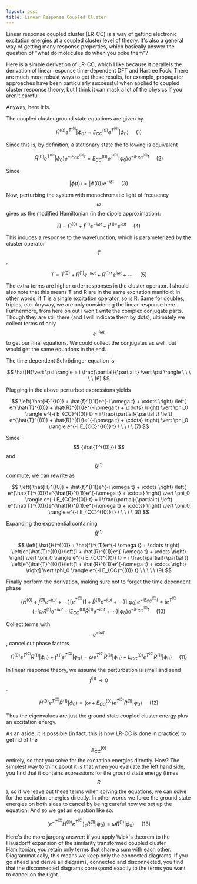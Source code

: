 ```yaml
---
layout: post 
title: Linear Response Coupled Cluster
--- 
```


Linear response coupled cluster (LR-CC) is a way of getting electronic excitation energies at a coupled cluster level of theory. It's also a general way of getting many response properties, which basically answer the question of "what do molecules do when you poke them"?

Here is a simple derivation of LR-CC, which I like because it parallels the derivation of linear response time-dependent DFT and Hartree Fock. There are much more robust ways to get these results, for example, propagator approaches have been particularly successful when applied to coupled cluster response theory, but I think it can mask a lot of the physics if you aren't careful.

Anyway, here it is.

The coupled cluster ground state equations are given by

$$   \hat{H}^{(0)} e^{\hat{T}^{(0)}} \vert  \phi_0 \rangle = E_{CC}^{(0)} e^{T^{(0)}} \vert  \phi_0 \rangle \ \ \ \ \ (1) $$

Since this is, by definition, a stationary state the following is equivalent

$$   \hat{H}^{(0)} e^{\hat{T}^{(0)}} \vert  \phi_0 \rangle e^{-iE_{CC}^{(0)}t} = E_{CC}^{(0)} e^{T^{(0)}} \vert  \phi_0 \rangle e^{-iE_{CC}^{(0)}t} \ \ \ \ \ (2) $$

Since

$$   \vert \phi(t) \rangle = \vert \phi(0)\rangle e^{-i E t} \ \ \ \ \ (3) $$

Now, perturbing the system with monochromatic light of frequency $$ {\omega} $$ gives us the modified Hamiltonian (in the dipole approximation):

$$   \hat{H} = \hat{H}^{(0)} + \hat{f}^{(1)}e^{-i\omega t} + \hat{f}^{(1)*}e^{i\omega t} \ \ \ \ \ (4) $$

This induces a response to the wavefunction, which is parameterized by the cluster operator $$ {\hat{T}} $$.

$$   \hat{T} = \hat{T}^{(0)} + \hat{R}^{(1)}e^{-i \omega t} + R^{(1)*}e^{i \omega t} + \cdots \ \ \ \ \ (5) $$

The extra terms are higher order responses in the cluster operator. I should also note that this means T and R are in the same excitation manifold: in other words, if T is a single excitation operator, so is R. Same for doubles, triples, etc. Anyway, we are only considering the linear response here. Furthermore, from here on out I won't write the complex conjugate parts. Though they are still there (and I will indicate them by dots), ultimately we collect terms of only $$ {e^{-i \omega t}} $$ to get our final equations. We could collect the conjugates as well, but would get the same equations in the end.

The time dependent Schrödinger equation is

$$   \hat{H}\vert  \psi \rangle = i \frac{\partial}{\partial t} \vert  \psi \rangle \ \ \ \ \ (6) $$

Plugging in the above perturbed expressions yields

$$   \left( \hat{H}^{(0)} + \hat{f}^{(1)}e^{-i \omega t} + \cdots \right) \left( e^{\hat{T}^{(0)} + \hat{R}^{(1)}e^{-i\omega t} + \cdots} \right) \vert \phi_0 \rangle e^{-i E_{CC}^{(0)} t} = i \frac{\partial}{\partial t} \left( e^{\hat{T}^{(0)} + \hat{R}^{(1)}e^{-i\omega t} + \cdots} \right) \vert \phi_0 \rangle e^{-i E_{CC}^{(0)} t} \ \ \ \ \ (7) $$

Since $$ {\hat{T^{(0)}}} $$ and $$ {\hat{R}^{(1)}} $$ commute, we can rewrite as

$$   \left( \hat{H}^{(0)} + \hat{f}^{(1)}e^{-i \omega t} + \cdots \right) \left( e^{\hat{T}^{(0)}}e^{\hat{R}^{(1)}e^{-i\omega t} + \cdots} \right) \vert \phi_0 \rangle e^{-i E_{CC}^{(0)} t} = i \frac{\partial}{\partial t} \left( e^{\hat{T}^{(0)}}e^{\hat{R}^{(1)}e^{-i\omega t} + \cdots} \right) \vert \phi_0 \rangle e^{-i E_{CC}^{(0)} t} \ \ \ \ \ (8) $$

Expanding the exponential containing $$ {\hat{R}^{(1)}} $$

$$   \left( \hat{H}^{(0)} + \hat{f}^{(1)}e^{-i \omega t} + \cdots \right) \left[e^{\hat{T}^{(0)}}\left(1 + \hat{R}^{(1)}e^{-i\omega t} + \cdots \right) \right] \vert \phi_0 \rangle e^{-i E_{CC}^{(0)} t} = i \frac{\partial}{\partial t} \left[e^{\hat{T}^{(0)}}\left(1 + \hat{R}^{(1)}e^{-i\omega t} + \cdots \right) \right] \vert \phi_0 \rangle e^{-i E_{CC}^{(0)} t} \ \ \ \ \ (9) $$

Finally perform the derivation, making sure not to forget the time dependent phase

$$   \left( \hat{H}^{(0)} + \hat{f}^{(1)}e^{-i \omega t} + \cdots \right) \left[e^{\hat{T}^{(0)}}\left(1 + \hat{R}^{(1)}e^{-i\omega t} + \cdots \right) \right] \vert \phi_0 \rangle e^{-i E_{CC}^{(0)} t} = i e^{\hat{T}^{(0)}} \left(-i \omega {R}^{(1)}e^{-i\omega t} - i E_{CC}^{(0)} \hat{R}^{(1)} e^{-i \omega t} + \cdots \right) \vert \phi_0 \rangle e^{-i E_{CC}^{(0)} t} \ \ \ \ \ (10) $$

Collect terms with $$ {e^{-i\omega t}} $$, cancel out phase factors

$$   \hat{H}^{(0)}e^{\hat{T}^{(0)}} \hat{R}^{(1)} \vert  \phi_0 \rangle + \hat{f}^{(1)} e^{\hat{T}^{(0)}} \vert  \phi_0 \rangle = \omega e^{\hat{T}^{(0)}} \hat{R}^{(1)} \vert  \phi_0 \rangle + E_{CC}^{(0)} e^{\hat{T}^{(0)}} \hat{R}^{(1)} \vert  \phi_0 \rangle \ \ \ \ \ (11) $$

In linear response theory, we assume the perturbation is small and send $$ {\hat{f}^{(1)} \rightarrow 0} $$.

$$   \hat{H}^{(0)}e^{\hat{T}^{(0)}} \hat{R}^{(1)} \vert  \phi_0 \rangle = (\omega + E_{CC}^{(0)}) e^{\hat{T}^{(0)}} \hat{R}^{(1)} \vert  \phi_0 \rangle \ \ \ \ \ (12) $$

Thus the eigenvalues are just the ground state coupled cluster energy plus an excitation energy.

As an aside, it is possible (in fact, this is how LR-CC is done in practice) to get rid of the $$ {E_{CC}^{(0)}} $$ entirely, so that you solve for the excitation energies directly. How? The simplest way to think about it is that when you evaluate the left hand side, you find that it contains expressions for the ground state energy (times $$ {R} $$), so if we leave out these terms when solving the equations, we can solve for the excitation energies directly. In other words we force the ground state energies on both sides to cancel by being careful how we set up the equation. And so we get an equation like so:

$$   (e^{-\hat{T}^{(0)}}\hat{H}^{(0)}e^{\hat{T}^{(0)}})_c \hat{R}^{(1)} \vert  \phi_0 \rangle = \omega \hat{R}^{(1)} \vert  \phi_0 \rangle \ \ \ \ \ (13) $$

Here's the more jargony answer: if you apply Wick's theorem to the Hausdorff expansion of the similarity transformed coupled cluster Hamiltonian, you retain only terms that share a sum with each other. Diagrammatically, this means we keep only the connected diagrams. If you go ahead and derive all diagrams, connected and disconnected, you find that the disconnected diagrams correspond exactly to the terms you want to cancel on the right.

